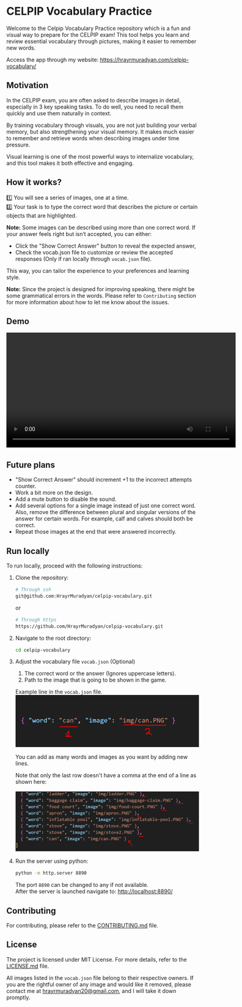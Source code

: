 # CELPIP Vocabulary Practice 

Welcome to the Celpip Vocabulary Practice repository which is a fun and visual way to prepare for the CELPIP exam!
This tool helps you learn and review essential vocabulary through pictures, making it easier to remember new words.

Access the app through my website: https://hrayrmuradyan.com/celpip-vocabulary/

## Motivation

In the CELPIP exam, you are often asked to describe images in detail, especially in 3 key speaking tasks.
To do well, you need to recall them quickly and use them naturally in context.

By training vocabulary through visuals, you are not just building your verbal memory, but also strengthening your visual memory.
It makes much easier to remember and retrieve words when describing images under time pressure.

Visual learning is one of the most powerful ways to internalize vocabulary, and this tool makes it both effective and engaging.

## How it works?

1️⃣ You will see a series of images, one at a time.  
2️⃣ Your task is to type the correct word that describes the picture or certain objects that are highlighted.

**Note:** Some images can be described using more than one correct word.
If your answer feels right but isn’t accepted, you can either:

- Click the "Show Correct Answer" button to reveal the expected answer,
- Check the vocab.json file to customize or review the accepted responses (Only if ran locally through `vocab.json` file).

This way, you can tailor the experience to your preferences and learning style.

**Note:** Since the project is designed for improving speaking, there might be some grammatical errors in the words. Please refer to `Contributing` section for more information about how to let me know about the issues.

## Demo

<video width="600" controls>
  <source src="./assets/demo.mov" type="video/mp4">
  Your browser does not support the video tag.
</video>

## Future plans

- "Show Correct Answer" should increment +1 to the incorrect attempts counter.
- Work a bit more on the design.
- Add a mute button to disable the sound.
- Add several options for a single image instead of just one correct word. Also, remove the difference between plural and singular versions of the answer for certain words. For example, calf and calves should both be correct. 
- Repeat those images at the end that were answered incorrectly.

## Run locally

To run locally, proceed with the following instructions:

1. Clone the repository:

    ```bash
    # Through ssh
    git@github.com:HrayrMuradyan/celpip-vocabulary.git
    ```
    or
    ```bash
    # Through https
    https://github.com/HrayrMuradyan/celpip-vocabulary.git
    ```

2. Navigate to the root directory:

    ```bash
    cd celpip-vocabulary
    ```

3. Adjust the vocabulary file `vocab.json` (Optional)

    1. The correct word or the answer (Ignores uppercase letters).
    2. Path to the image that is going to be shown in the game.    

    Example line in the `vocab.json` file.
    ![vocab_image](assets/vocab_json_instructions.PNG)

    You can add as many words and images as you want by adding new lines.

    Note that only the last row doesn't have a comma at the end of a line as shown here:  
    <br>
    ![vocab_image_comma](assets/vocab_json_instructions_comma.PNG)

4. Run the server using python:

    ```bash
    python -m http.server 8890
    ```

    The port `8890` can be changed to any if not available.  
    After the server is launched navigate to: [http://localhost:8890/](http://localhost:8890/)


## Contributing

For contributing, please refer to the [CONTRIBUTING.md](./CONTRIBUTING.md) file.

## License

The project is licensed under MIT License. For more details, refer to the [LICENSE.md](./LICENSE.md) file.

All images listed in the `vocab.json` file belong to their respective owners.
If you are the rightful owner of any image and would like it removed, please contact me at hrayrmuradyan20@gmail.com, and I will take it down promptly.


